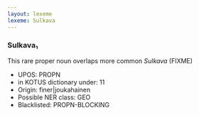 ```yaml
---
layout: lexeme
lexeme: Sulkava
---
```


###  Sulkava₁

This rare proper noun overlaps more common *Sulkava* (FIXME)
* UPOS:  PROPN
* in KOTUS dictionary under:  11
* Origin:  finer|joukahainen
* Possible NER class:  GEO
* Blacklisted:  PROPN-BLOCKING

